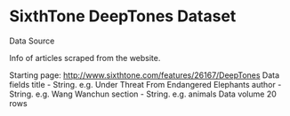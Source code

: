# SixthTone DeepTones Dataset
Data Source

Info of articles scraped from the website.

Starting page: http://www.sixthtone.com/features/26167/DeepTones
Data fields
title - String. e.g. Under Threat From Endangered Elephants
author - String. e.g. Wang Wanchun
section - String. e.g.	animals
Data volume
20 rows
